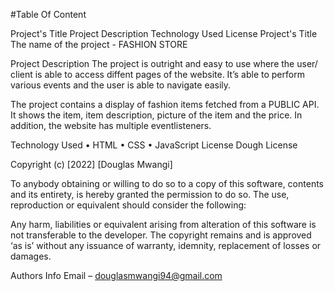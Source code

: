 #Table Of Content

Project's Title
Project Description
Technology Used
License
Project's Title
The name of the project - FASHION STORE


Project Description
The project is outright and easy to use where the user/ client is able to access diffent pages of the website. It’s able to perform various events and the user is able to navigate easily.

The project contains a display of fashion items fetched from a PUBLIC API. It shows the item, item description, picture of the item and the price. In addition, the website has multiple eventlisteners.

Technology Used
    • HTML 
    • CSS 
    • JavaScript
License
Dough License

Copyright (c) [2022] [Douglas Mwangi]

To anybody obtaining or willing to do so to a copy of this software, contents and its entirety, is hereby granted the permission to do so. The use, reproduction or equivalent should consider the following:

Any harm, liabilities or equivalent arising from alteration of this software is not transferable to the developer. The copyright remains and is approved ‘as is’ without any issuance of warranty, idemnity, replacement of losses or damages.

Authors Info
Email – douglasmwangi94@gmail.com


